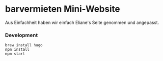 # barvermieten Mini-Website

Aus Einfachheit haben wir einfach Eliane's Seite genommen und angepasst.

### Development

    brew install hugo
    npm install
    npm start
